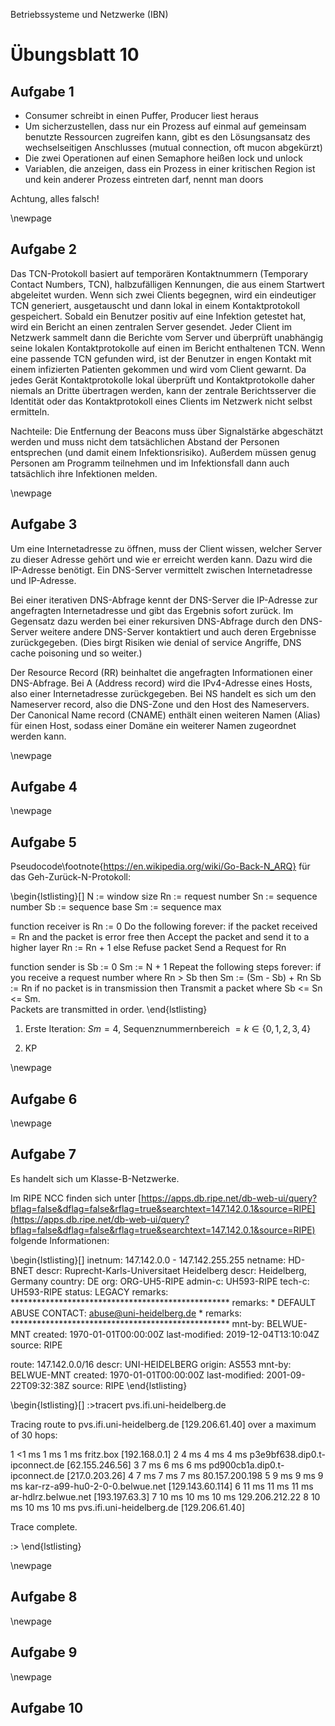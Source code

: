 Betriebssysteme und Netzwerke (IBN)

# Übungsblatt 10

## Aufgabe 1

- Consumer schreibt in einen Puffer, Producer liest heraus
- Um sicherzustellen, dass nur ein Prozess auf einmal auf gemeinsam benutzte Ressourcen zugreifen kann, gibt es den Lösungsansatz des wechselseitigen Anschlusses (mutual connection, oft mucon abgekürzt)
- Die zwei Operationen auf einen Semaphore heißen lock und unlock
- Variablen, die anzeigen, dass ein Prozess in einer kritischen Region ist und kein anderer Prozess eintreten darf, nennt man doors

Achtung, alles falsch!

\newpage

## Aufgabe 2

Das TCN-Protokoll basiert auf temporären Kontaktnummern (Temporary Contact Numbers, TCN), halbzufälligen Kennungen, die aus einem Startwert abgeleitet wurden. Wenn sich zwei Clients begegnen, wird ein eindeutiger TCN generiert, ausgetauscht und dann lokal in einem Kontaktprotokoll gespeichert. Sobald ein Benutzer positiv auf eine Infektion getestet hat, wird ein Bericht an einen zentralen Server gesendet. Jeder Client im Netzwerk sammelt dann die Berichte vom Server und überprüft unabhängig seine lokalen Kontaktprotokolle auf einen im Bericht enthaltenen TCN. Wenn eine passende TCN gefunden wird, ist der Benutzer in engen Kontakt mit einem infizierten Patienten gekommen und wird vom Client gewarnt. Da jedes Gerät Kontaktprotokolle lokal überprüft und Kontaktprotokolle daher niemals an Dritte übertragen werden, kann der zentrale Berichtsserver die Identität oder das Kontaktprotokoll eines Clients im Netzwerk nicht selbst ermitteln.

Nachteile: Die Entfernung der Beacons muss über Signalstärke abgeschätzt werden und muss nicht dem tatsächlichen Abstand der Personen entsprechen (und damit einem Infektionsrisiko). Außerdem müssen genug Personen am Programm teilnehmen und im Infektionsfall dann auch tatsächlich ihre Infektionen melden.

\newpage

## Aufgabe 3

Um eine Internetadresse zu öffnen, muss der Client wissen, welcher Server zu dieser Adresse gehört und wie er erreicht werden kann. Dazu wird die IP-Adresse benötigt. Ein DNS-Server vermittelt zwischen Internetadresse und IP-Adresse.

Bei einer iterativen DNS-Abfrage kennt der DNS-Server die IP-Adresse zur angefragten Internetadresse und gibt das Ergebnis sofort zurück. Im Gegensatz dazu werden bei einer rekursiven DNS-Abfrage durch den DNS-Server weitere andere DNS-Server kontaktiert und auch deren Ergebnisse zurückgegeben. (Dies birgt Risiken wie denial of service Angriffe, DNS cache poisoning und so weiter.)

Der Resource Record (RR) beinhaltet die angefragten Informationen einer DNS-Abfrage. Bei A (Address record) wird die IPv4-Adresse eines Hosts, also einer Internetadresse zurückgegeben. Bei NS handelt es sich um den Nameserver record, also die DNS-Zone und den Host des Nameservers. Der Canonical Name record (CNAME) enthält einen weiteren Namen (Alias) für einen Host, sodass einer Domäne ein weiterer Namen zugeordnet werden kann.

\newpage

## Aufgabe 4

\newpage

## Aufgabe 5

Pseudocode\footnote{https://en.wikipedia.org/wiki/Go-Back-N_ARQ} für das Geh-Zurück-N-Protokoll:

\begin{lstlisting}[]
N  := window size
Rn := request number
Sn := sequence number
Sb := sequence base
Sm := sequence max

function receiver is
    Rn := 0
    Do the following forever:
        if the packet received = Rn and the packet is error free then
            Accept the packet and send it to a higher layer
            Rn := Rn + 1
        else
            Refuse packet
        Send a Request for Rn

function sender is
    Sb := 0
    Sm := N + 1
    Repeat the following steps forever:
        if you receive a request number where Rn > Sb then
            Sm := (Sm - Sb) + Rn
            Sb := Rn
        if no packet is in transmission then
            Transmit a packet where Sb <= Sn <= Sm.  
            Packets are transmitted in order.
\end{lstlisting}

1. Erste Iteration: $Sm = 4$, Sequenznummernbereich $= k \in \{0,1,2,3,4\}$

2. KP

\newpage

## Aufgabe 6

\newpage

## Aufgabe 7

Es handelt sich um Klasse-B-Netzwerke.

Im RIPE NCC finden sich unter [https://apps.db.ripe.net/db-web-ui/query?bflag=false&dflag=false&rflag=true&searchtext=147.142.0.1&source=RIPE](https://apps.db.ripe.net/db-web-ui/query?bflag=false&dflag=false&rflag=true&searchtext=147.142.0.1&source=RIPE) folgende Informationen:

\begin{lstlisting}[]
inetnum:         147.142.0.0 - 147.142.255.255
netname:         HD-BNET
descr:           Ruprecht-Karls-Universitaet Heidelberg
descr:           Heidelberg, Germany
country:         DE
org:             ORG-UH5-RIPE
admin-c:         UH593-RIPE
tech-c:          UH593-RIPE
status:          LEGACY
remarks:         **************************************************
remarks:         * DEFAULT ABUSE CONTACT: abuse@uni-heidelberg.de *
remarks:         **************************************************
mnt-by:          BELWUE-MNT
created:         1970-01-01T00:00:00Z
last-modified:   2019-12-04T13:10:04Z
source:          RIPE

route:           147.142.0.0/16
descr:           UNI-HEIDELBERG
origin:          AS553
mnt-by:          BELWUE-MNT
created:         1970-01-01T00:00:00Z
last-modified:   2001-09-22T09:32:38Z
source:          RIPE
\end{lstlisting}

\begin{lstlisting}[]
:\>tracert pvs.ifi.uni-heidelberg.de

Tracing route to pvs.ifi.uni-heidelberg.de [129.206.61.40]
over a maximum of 30 hops:

  1    <1 ms     1 ms     1 ms  fritz.box [192.168.0.1]
  2     4 ms     4 ms     4 ms  p3e9bf638.dip0.t-ipconnect.de [62.155.246.56]
  3     7 ms     6 ms     6 ms  pd900cb1a.dip0.t-ipconnect.de [217.0.203.26]
  4     7 ms     7 ms     7 ms  80.157.200.198
  5     9 ms     9 ms     9 ms  kar-rz-a99-hu0-2-0-0.belwue.net [129.143.60.114]
  6    11 ms    11 ms    11 ms  ar-hdlrz.belwue.net [193.197.63.3]
  7    10 ms    10 ms    10 ms  129.206.212.22
  8    10 ms    10 ms    10 ms  pvs.ifi.uni-heidelberg.de [129.206.61.40]

Trace complete.

:\>
\end{lstlisting}

\newpage

## Aufgabe 8

\newpage

## Aufgabe 9

\newpage

## Aufgabe 10
